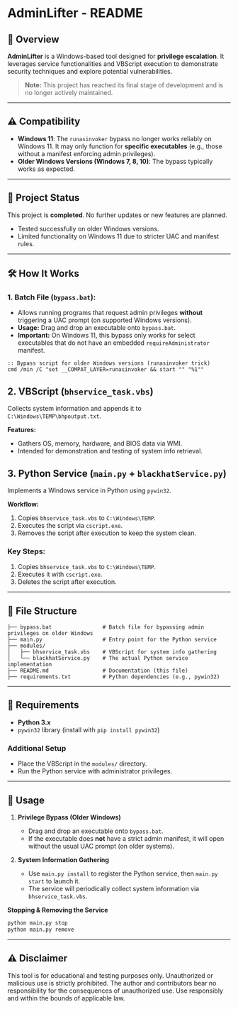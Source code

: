 # AdminLifter - README

## 📌 Overview
**AdminLifter** is a Windows-based tool designed for **privilege escalation**. It leverages service functionalities and VBScript execution to demonstrate security techniques and explore potential vulnerabilities.

> **Note:** This project has reached its final stage of development and is no longer actively maintained.

---

## ⚠️ Compatibility
- **Windows 11**: The `runasinvoker` bypass no longer works reliably on Windows 11. It may only function for **specific executables** (e.g., those without a manifest enforcing admin privileges).
- **Older Windows Versions (Windows 7, 8, 10)**: The bypass typically works as expected.

---

## 🚧 Project Status
This project is **completed**. No further updates or new features are planned.  
- Tested successfully on older Windows versions.  
- Limited functionality on Windows 11 due to stricter UAC and manifest rules.

---

## 🛠️ How It Works

### 1. **Batch File (`bypass.bat`):**
- Allows running programs that request admin privileges **without** triggering a UAC prompt (on supported Windows versions).
- **Usage:** Drag and drop an executable onto `bypass.bat`.  
- **Important:** On Windows 11, this bypass only works for select executables that do not have an embedded `requireAdministrator` manifest.

```batch
:: Bypass script for older Windows versions (runasinvoker trick)
cmd /min /C "set __COMPAT_LAYER=runasinvoker && start "" "%1""
```

## 2. VBScript (`bhservice_task.vbs`)

Collects system information and appends it to `C:\Windows\TEMP\bhpoutput.txt`.

**Features:**
- Gathers OS, memory, hardware, and BIOS data via WMI.
- Intended for demonstration and testing of system info retrieval.

## 3. Python Service (`main.py` + `blackhatService.py`)

Implements a Windows service in Python using `pywin32`.

**Workflow:**
1. Copies `bhservice_task.vbs` to `C:\Windows\TEMP`.
2. Executes the script via `cscript.exe`.
3. Removes the script after execution to keep the system clean.

### Key Steps:
1. Copies `bhservice_task.vbs` to `C:\Windows\TEMP`.
2. Executes it with `cscript.exe`.
3. Deletes the script after execution.

----
## 📂 File Structure
```
├── bypass.bat                # Batch file for bypassing admin privileges on older Windows
├── main.py                   # Entry point for the Python service
├── modules/
│   ├── bhservice_task.vbs    # VBScript for system info gathering
│   └── blackhatService.py    # The actual Python service implementation
├── README.md                 # Documentation (this file)
├── requirements.txt          # Python dependencies (e.g., pywin32)
```

---

## 📝 Requirements
- **Python 3.x**  
- `pywin32` library (install with `pip install pywin32`)

### Additional Setup
- Place the VBScript in the `modules/` directory.
- Run the Python service with administrator privileges.

---

## 🚀 Usage

1. **Privilege Bypass (Older Windows)**  
   - Drag and drop an executable onto `bypass.bat`.  
   - If the executable does **not** have a strict admin manifest, it will open without the usual UAC prompt (on older systems).

2. **System Information Gathering**  
   - Use `main.py install` to register the Python service, then `main.py start` to launch it.  
   - The service will periodically collect system information via `bhservice_task.vbs`.

**Stopping & Removing the Service**
```bash
python main.py stop
python main.py remove
```

---

## ⚠️ Disclaimer
This tool is for educational and testing purposes only. Unauthorized or malicious use is strictly prohibited. The author and contributors bear no responsibility for the consequences of unauthorized use. Use responsibly and within the bounds of applicable law.